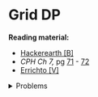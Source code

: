# Grid DP

**Reading material:**
* [Hackerearth [B]](https://www.hackerearth.com/practice/notes/dynamic-programming-problems-involving-grids/)
* *CPH Ch 7,* pg [71](https://cses.fi/book/book.pdf#page=81) - [72](https://cses.fi/book/book.pdf#page=82)
* [Errichto [V]](https://www.youtube.com/watch?v=NL12nchRoUE)

<details>
<summary>Problems</summary>
<ul>
    <li><a href="https://atcoder.jp/contests/dp/tasks/dp_h">AtCoder DP H</a></li>
    <li><a href="https://cses.fi/problemset/task/1638">CSES Grid Paths</a></li>
    <li><a href="https://leetcode.com/problems/minimum-path-sum/">LeetCode Minimum Path Sum</a></li>
</ul>
</details>
